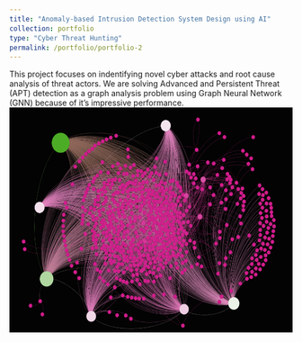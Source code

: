 ```yaml
---
title: "Anomaly-based Intrusion Detection System Design using AI"
collection: portfolio
type: "Cyber Threat Hunting"
permalink: /portfolio/portfolio-2
---
```


This project focuses on indentifying novel cyber attacks and root cause analysis of threat actors. We are solving Advanced and Persistent Threat (APT) detection as a graph analysis problem using Graph Neural Network (GNN) because of it’s impressive performance. <br/>
<img src='/images/Capture6.PNG' width = "550" height = "400">

